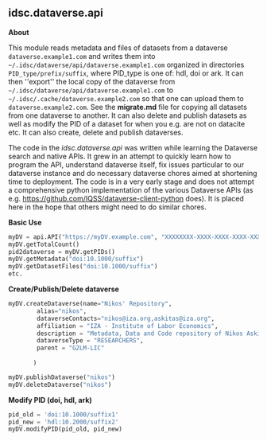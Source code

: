 ## idsc.dataverse.api

**About**

This module reads metadata and files of datasets from a dataverse ```dataverse.example1.com``` and writes them into ```~/.idsc/dataverse/api/dataverse.example1.com``` organized in directories ```PID_type/prefix/suffix```, where PID_type is one of: hdl, doi or ark. It can then ''export'' the local copy of the dataverse from ```~/.idsc/dataverse/api/dataverse.example1.com``` to ```~/.idsc/.cache/dataverse.example2.com``` so that one can upload them to ```dataverse.example2.com```. See the **migrate.md** file for copying all datasets from one dataverse to another. It can also delete and publish datasets as well as modify the PID of a dataset for when you e.g. are not on datacite etc. It can also create, delete and publish dataverses.

The code in the *idsc.dataverse.api* was written while learning the Dataverse search and native APIs. It grew in an attempt to quickly learn how to program the API, understand dataverse itself, fix issues particular to our dataverse instance and do necessary dataverse chores aimed at shortening time to deployment. The code is in a very early stage and does not attempt a comprehensive python implementation of the various Dataverse APIs (as e.g. https://github.com/IQSS/dataverse-client-python does). It is placed here in the hope that others might need to do similar chores. 

**Basic Use**

```python
myDV = api.API("https://myDV.example.com", "XXXXXXXX-XXXX-XXXX-XXXX-XXXXXXXXXXXX")
myDV.getTotalCount()
pid2dataverse = myDV.getPIDs()
myDV.getMetadata("doi:10.1000/suffix")
myDV.getDatasetFiles("doi:10.1000/suffix")
etc.
```

**Create/Publish/Delete dataverse**


```python
myDV.createDataverse(name="Nikos' Repository", 
        alias="nikos", 
        dataverseContacts="nikos@iza.org,askitas@iza.org",
        affiliation = "IZA - Institute of Labor Economics",
        description = "Metadata, Data and Code repository of Nikos Askitas",
        dataverseType = "RESEARCHERS",
        parent = "G2LM-LIC"
        
       )

myDV.publishDataverse("nikos")
myDV.deleteDataverse("nikos")

```
**Modify PID (doi, hdl, ark)**

```python
pid_old = 'doi:10.1000/suffix1'
pid_new = 'hdl:10.2000/suffix2'
myDV.modifyPID(pid_old, pid_new)

```
